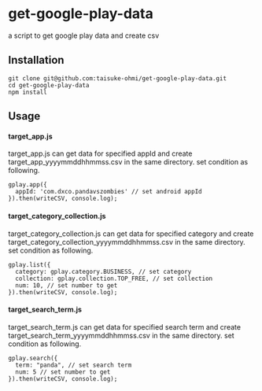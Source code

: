 # get-google-play-data
a script to get google play data and create csv

## Installation
```
git clone git@github.com:taisuke-ohmi/get-google-play-data.git
cd get-google-play-data
npm install
```

## Usage
#### target_app.js
target_app.js can get data for specified appId and create target_app_yyyymmddhhmmss.csv in the same directory.
set condition as following.
```
gplay.app({
  appId: 'com.dxco.pandavszombies' // set android appId
}).then(writeCSV, console.log);
```

#### target_category_collection.js
target_category_collection.js can get data for specified category and create target_category_collection_yyyymmddhhmmss.csv in the same directory.
set condition as following.
```
gplay.list({
  category: gplay.category.BUSINESS, // set category 
  collection: gplay.collection.TOP_FREE, // set collection
  num: 10, // set number to get
}).then(writeCSV, console.log);
```

#### target_search_term.js
target_search_term.js can get data for specified search term and create target_search_term_yyyymmddhhmmss.csv in the same directory.
set condition as following.
```
gplay.search({
  term: "panda", // set search term
  num: 5 // set number to get
}).then(writeCSV, console.log);
```
